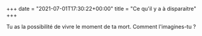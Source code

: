 +++
date = "2021-07-01T17:30:22+00:00"
title = "Ce qu'il y a à disparaitre"
+++

Tu as la possibilité de vivre le moment de ta mort. Comment l'imagines-tu ?
